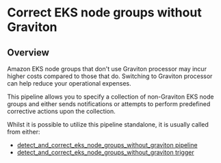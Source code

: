 # Correct EKS node groups without Graviton

## Overview

Amazon EKS node groups that don't use Graviton processor may incur higher costs compared to those that do. Switching to Graviton processor can help reduce your operational expenses.

This pipeline allows you to specify a collection of non-Graviton EKS node groups and either sends notifications or attempts to perform predefined corrective actions upon the collection.

Whilst it is possible to utilize this pipeline standalone, it is usually called from either:

- [detect_and_correct_eks_node_groups_without_graviton pipeline](https://hub.flowpipe.io/mods/turbot/aws-thrifty/pipelines/aws_thrifty.pipeline.detect_and_correct_eks_node_groups_without_graviton)
- [detect_and_correct_eks_node_groups_without_graviton trigger](https://hub.flowpipe.io/mods/turbot/aws-thrifty/triggers/aws_thrifty.trigger.query.detect_and_correct_eks_node_groups_without_graviton)
